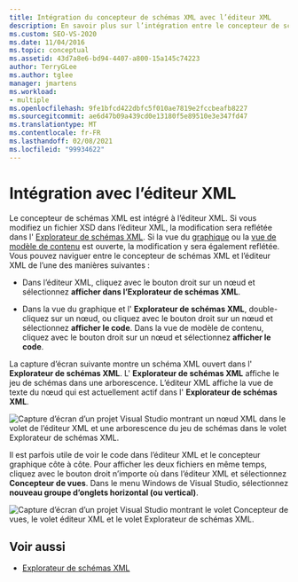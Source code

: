 ```yaml
---
title: Intégration du concepteur de schémas XML avec l’éditeur XML
description: En savoir plus sur l’intégration entre le concepteur de schémas XML et l’éditeur XML, et la façon dont les modifications apportées dans l’une sont reflétées dans l’autre.
ms.custom: SEO-VS-2020
ms.date: 11/04/2016
ms.topic: conceptual
ms.assetid: 43d7a8e6-bd94-4407-a800-15a145c74223
author: TerryGLee
ms.author: tglee
manager: jmartens
ms.workload:
- multiple
ms.openlocfilehash: 9fe1bfcd422dbfc5f010ae7819e2fccbeafb8227
ms.sourcegitcommit: ae6d47b09a439cd0e13180f5e89510e3e347fd47
ms.translationtype: MT
ms.contentlocale: fr-FR
ms.lasthandoff: 02/08/2021
ms.locfileid: "99934622"
---
```

# <a name="integration-with-xml-editor"></a>Intégration avec l’éditeur XML

Le concepteur de schémas XML est intégré à l’éditeur XML. Si vous modifiez un fichier XSD dans l’éditeur XML, la modification sera reflétée dans l' [Explorateur de schémas XML](../xml-tools/xml-schema-explorer.md). Si la vue du [graphique](../xml-tools/graph-view.md) ou la [vue de modèle de contenu](../xml-tools/content-model-view.md) est ouverte, la modification y sera également reflétée. Vous pouvez naviguer entre le concepteur de schémas XML et l’éditeur XML de l’une des manières suivantes :

- Dans l’éditeur XML, cliquez avec le bouton droit sur un nœud et sélectionnez **afficher dans l’Explorateur de schémas XML**.

- Dans la vue du graphique et l' **Explorateur de schémas XML**, double-cliquez sur un nœud, ou cliquez avec le bouton droit sur un nœud et sélectionnez **afficher le code**. Dans la vue de modèle de contenu, cliquez avec le bouton droit sur un nœud et sélectionnez **afficher le code**.

La capture d’écran suivante montre un schéma XML ouvert dans l' **Explorateur de schémas XML**. L' **Explorateur de schémas XML** affiche le jeu de schémas dans une arborescence. L’éditeur XML affiche la vue de texte du nœud qui est actuellement actif dans l' **Explorateur de schémas XML**.

![Capture d’écran d’un projet Visual Studio montrant un nœud XML dans le volet de l’éditeur XML et une arborescence du jeu de schémas dans le volet Explorateur de schémas XML.](../xml-tools/media/xsddesignerwithxmleditor.gif)

Il est parfois utile de voir le code dans l’éditeur XML et le concepteur graphique côte à côte. Pour afficher les deux fichiers en même temps, cliquez avec le bouton droit n’importe où dans l’éditeur XML et sélectionnez **Concepteur de vues**. Dans le menu Windows de Visual Studio, sélectionnez **nouveau groupe d’onglets horizontal (ou vertical)**.

![Capture d’écran d’un projet Visual Studio montrant le volet Concepteur de vues, le volet éditeur XML et le volet Explorateur de schémas XML.](../xml-tools/media/xsddesignerwithxmleditorandcmv.gif)

## <a name="see-also"></a>Voir aussi

- [Explorateur de schémas XML](../xml-tools/xml-schema-explorer.md)
